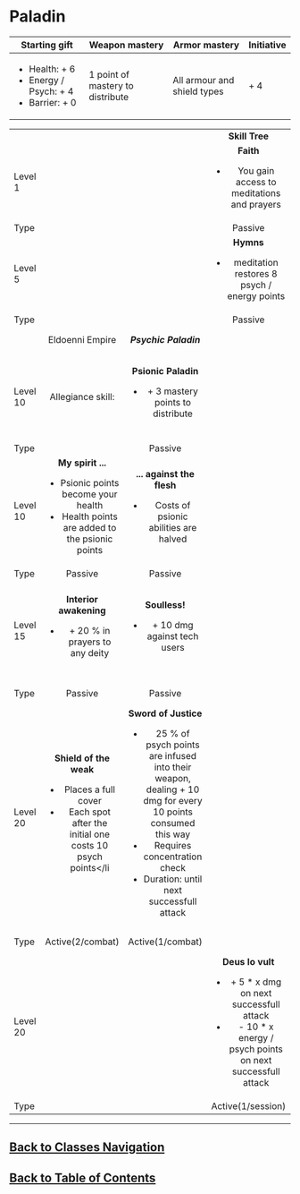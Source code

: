 #   Paladin
|Starting gift   |Weapon mastery   |Armor mastery   |Initiative   |
|---|---|---|---|
|<ul><li>Health: + 6</li><li>Energy / Psych: + 4</li><li>Barrier: + 0</li></ul>   |1 point of mastery to distribute   |All armour and shield types   | + 4   |

|   |   |   |   |   |   |
|---|:---:|:---:|:---:|:---:|:---:|
|   |   |   |**Skill Tree**   |   |   |
|Level 1   |   |   |**Faith**<ul><li>You gain access to meditations and prayers</li></ul>   |   |   |
|Type   |   |   |Passive   |   |   |
|Level 5   |   |   |**Hymns**<ul><li>meditation restores 8 psych / energy points</li></ul>|   |   |
|Type   |   |   |Passive   |   |   |
|   |Eldoenni Empire   |***Psychic Paladin***   |   |Havritic Empire   |***Technology Paladin***   |
|Level 10   |Allegiance skill:   |**Psionic Paladin**<ul><li>+ 3 mastery points to distribute</li></ul>   |   |Allegiance skill:   |**Techno Paladin**<ul><li>+ 3 mastery points to distribute</li></ul>   |
|Type   |   |Passive   |   |   |Passive   |
|Level 10   |**My spirit ...**<ul><li>Psionic points become your health</li><li>Health points are added to the psionic points</li></ul>    |**... against the flesh**<ul><li>Costs of psionic abilities are halved</li></ul>   |   |**The machine ...**<ul><li>Energy points become your health</li><li>Health points are added to the energy points</li></ul>   |**... or nothing!**<ul><li>Tech abilities costs are halved</li></ul>   |
|Type   |Passive   |Passive   |   |Passive   |Passive   |
|Level 15   |**Interior awakening**<ul><li>+ 20 % in prayers to any deity</li></ul>    |**Soulless!**<ul><li>+ 10 dmg against tech users</li></ul>  |   |**Right in the Q**<ul><li>Sends an energy blast that disables the targets abilities for 1 turn</li></ul>   |**Dominated!**<ul><li>+ 10 dmg against psionics</li></ul>   |
|Type   |Passive   |Passive   |   |active (4/combat)   |Passive   |
|Level 20   |**Shield of the weak**<ul><li>Places a full cover</li><li>Each spot after the initial one costs 10 psych points</li</ul>   |**Sword of Justice**<ul><li>25 % of psych points are infused into their weapon, dealing + 10 dmg for every 10 points consumed this way</li><li>Requires concentration check</li><li>Duration: until next successfull attack</li></ul>   |   |**Nanomachines**<ul><li>25 % of your energy points are infused into your weapon, dealing + 10 dmg for every 10 points sacrificed</li><li>Requires concentration  check</li><li>Duration: until next successfull attack</li></ul>   |**Shield emitters**<ul><li>+ 10 armour</li><li>- 20 energy points</li><li>Needs to be refreshed every two turn</li></ul>   |
|Type   |Active(2/combat)   |Active(1/combat)   |   |Active(1/combat)   |Active(1 time/turn)   |
|Level 20   |   |   |**Deus lo vult**<ul><li>+ 5 * x dmg on next successfull attack</li><li>- 10 * x energy / psych points on next successfull attack</li></ul>   |   |   |
|Type   |   |   |Active(1/session)   |   |   |

---
##  [Back to Classes Navigation](ClassesNavigation.md)
##  [Back to Table of Contents](../TableOfContents.md)